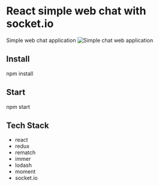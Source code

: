 # React simple web chat with socket.io
Simple web chat application
![Simple chat web application](http://play.codejs.co.kr/dist/img/preview.a40feb81e83bb9458b81dddada7c3b45.gif)

## Install
npm install

## Start
npm start

## Tech Stack
- react
- redux
- rematch
- immer
- lodash
- moment
- socket.io

